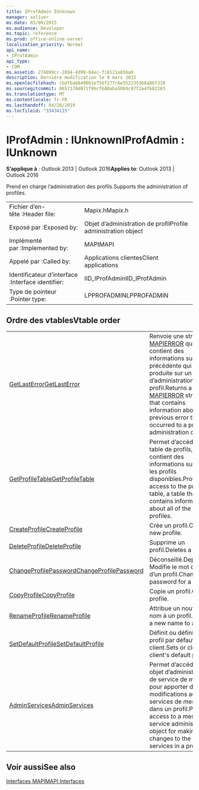 ```yaml
---
title: IProfAdmin IUnknown
manager: soliver
ms.date: 03/09/2015
ms.audience: Developer
ms.topic: reference
ms.prod: office-online-server
localization_priority: Normal
api_name:
- IProfAdmin
api_type:
- COM
ms.assetid: 274899cc-2894-4d99-84ec-f18121e856a0
description: Dernière modification le 9 mars 2015
ms.openlocfilehash: cbdfba68490b1e756f277c6e552235368a86f310
ms.sourcegitcommit: 8657170d071f9bcf680aba50b9c07f2a4fb82283
ms.translationtype: MT
ms.contentlocale: fr-FR
ms.lasthandoff: 04/28/2019
ms.locfileid: "33434115"
---
```

# <a name="iprofadmin--iunknown"></a><span data-ttu-id="ca8c2-103">IProfAdmin : IUnknown</span><span class="sxs-lookup"><span data-stu-id="ca8c2-103">IProfAdmin : IUnknown</span></span>

  
  
<span data-ttu-id="ca8c2-104">**S’applique à** : Outlook 2013 | Outlook 2016</span><span class="sxs-lookup"><span data-stu-id="ca8c2-104">**Applies to**: Outlook 2013 | Outlook 2016</span></span> 
  
<span data-ttu-id="ca8c2-105">Prend en charge l’administration des profils.</span><span class="sxs-lookup"><span data-stu-id="ca8c2-105">Supports the administration of profiles.</span></span> 
  
|||
|:-----|:-----|
|<span data-ttu-id="ca8c2-106">Fichier d’en-tête :</span><span class="sxs-lookup"><span data-stu-id="ca8c2-106">Header file:</span></span>  <br/> |<span data-ttu-id="ca8c2-107">Mapix.h</span><span class="sxs-lookup"><span data-stu-id="ca8c2-107">Mapix.h</span></span>  <br/> |
|<span data-ttu-id="ca8c2-108">Exposé par :</span><span class="sxs-lookup"><span data-stu-id="ca8c2-108">Exposed by:</span></span>  <br/> |<span data-ttu-id="ca8c2-109">Objet d’administration de profil</span><span class="sxs-lookup"><span data-stu-id="ca8c2-109">Profile administration object</span></span>  <br/> |
|<span data-ttu-id="ca8c2-110">Implémenté par :</span><span class="sxs-lookup"><span data-stu-id="ca8c2-110">Implemented by:</span></span>  <br/> |<span data-ttu-id="ca8c2-111">MAPI</span><span class="sxs-lookup"><span data-stu-id="ca8c2-111">MAPI</span></span>  <br/> |
|<span data-ttu-id="ca8c2-112">Appelé par :</span><span class="sxs-lookup"><span data-stu-id="ca8c2-112">Called by:</span></span>  <br/> |<span data-ttu-id="ca8c2-113">Applications clientes</span><span class="sxs-lookup"><span data-stu-id="ca8c2-113">Client applications</span></span>  <br/> |
|<span data-ttu-id="ca8c2-114">Identificateur d’interface :</span><span class="sxs-lookup"><span data-stu-id="ca8c2-114">Interface identifier:</span></span>  <br/> |<span data-ttu-id="ca8c2-115">IID_IProfAdmin</span><span class="sxs-lookup"><span data-stu-id="ca8c2-115">IID_IProfAdmin</span></span>  <br/> |
|<span data-ttu-id="ca8c2-116">Type de pointeur :</span><span class="sxs-lookup"><span data-stu-id="ca8c2-116">Pointer type:</span></span>  <br/> |<span data-ttu-id="ca8c2-117">LPPROFADMIN</span><span class="sxs-lookup"><span data-stu-id="ca8c2-117">LPPROFADMIN</span></span>  <br/> |
   
## <a name="vtable-order"></a><span data-ttu-id="ca8c2-118">Ordre des vtables</span><span class="sxs-lookup"><span data-stu-id="ca8c2-118">Vtable order</span></span>

|||
|:-----|:-----|
|[<span data-ttu-id="ca8c2-119">GetLastError</span><span class="sxs-lookup"><span data-stu-id="ca8c2-119">GetLastError</span></span>](iprofadmin-getlasterror.md) <br/> |<span data-ttu-id="ca8c2-120">Renvoie une structure [MAPIERROR](mapierror.md) qui contient des informations sur l’erreur précédente qui s’est produite sur un objet d’administration de profil.</span><span class="sxs-lookup"><span data-stu-id="ca8c2-120">Returns a [MAPIERROR](mapierror.md) structure that contains information about the previous error that occurred to a profile administration object.</span></span>  <br/> |
|[<span data-ttu-id="ca8c2-121">GetProfileTable</span><span class="sxs-lookup"><span data-stu-id="ca8c2-121">GetProfileTable</span></span>](iprofadmin-getprofiletable.md) <br/> |<span data-ttu-id="ca8c2-122">Permet d’accéder à la table de profils, qui contient des informations sur tous les profils disponibles.</span><span class="sxs-lookup"><span data-stu-id="ca8c2-122">Provides access to the profile table, a table that contains information about all of the available profiles.</span></span>  <br/> |
|[<span data-ttu-id="ca8c2-123">CreateProfile</span><span class="sxs-lookup"><span data-stu-id="ca8c2-123">CreateProfile</span></span>](iprofadmin-createprofile.md) <br/> |<span data-ttu-id="ca8c2-124">Crée un profil.</span><span class="sxs-lookup"><span data-stu-id="ca8c2-124">Creates a new profile.</span></span>  <br/> |
|[<span data-ttu-id="ca8c2-125">DeleteProfile</span><span class="sxs-lookup"><span data-stu-id="ca8c2-125">DeleteProfile</span></span>](iprofadmin-deleteprofile.md) <br/> |<span data-ttu-id="ca8c2-126">Supprime un profil.</span><span class="sxs-lookup"><span data-stu-id="ca8c2-126">Deletes a profile.</span></span>  <br/> |
|[<span data-ttu-id="ca8c2-127">ChangeProfilePassword</span><span class="sxs-lookup"><span data-stu-id="ca8c2-127">ChangeProfilePassword</span></span>](iprofadmin-changeprofilepassword.md) <br/> |<span data-ttu-id="ca8c2-128">Déconseillé.</span><span class="sxs-lookup"><span data-stu-id="ca8c2-128">Deprecated.</span></span> <span data-ttu-id="ca8c2-129">Modifie le mot de passe d’un profil.</span><span class="sxs-lookup"><span data-stu-id="ca8c2-129">Changes the password for a profile.</span></span>  <br/> |
|[<span data-ttu-id="ca8c2-130">CopyProfile</span><span class="sxs-lookup"><span data-stu-id="ca8c2-130">CopyProfile</span></span>](iprofadmin-copyprofile.md) <br/> |<span data-ttu-id="ca8c2-131">Copie un profil.</span><span class="sxs-lookup"><span data-stu-id="ca8c2-131">Copies a profile.</span></span>  <br/> |
|[<span data-ttu-id="ca8c2-132">RenameProfile</span><span class="sxs-lookup"><span data-stu-id="ca8c2-132">RenameProfile</span></span>](iprofadmin-renameprofile.md) <br/> |<span data-ttu-id="ca8c2-133">Attribue un nouveau nom à un profil.</span><span class="sxs-lookup"><span data-stu-id="ca8c2-133">Assigns a new name to a profile.</span></span>  <br/> |
|[<span data-ttu-id="ca8c2-134">SetDefaultProfile</span><span class="sxs-lookup"><span data-stu-id="ca8c2-134">SetDefaultProfile</span></span>](iprofadmin-setdefaultprofile.md) <br/> |<span data-ttu-id="ca8c2-135">Définit ou définit le profil par défaut d’un client.</span><span class="sxs-lookup"><span data-stu-id="ca8c2-135">Sets or clears a client's default profile.</span></span>  <br/> |
|[<span data-ttu-id="ca8c2-136">AdminServices</span><span class="sxs-lookup"><span data-stu-id="ca8c2-136">AdminServices</span></span>](iprofadmin-adminservices.md) <br/> |<span data-ttu-id="ca8c2-137">Permet d’accéder à un objet d’administration de service de message pour apporter des modifications aux services de message dans un profil.</span><span class="sxs-lookup"><span data-stu-id="ca8c2-137">Provides access to a message service administration object for making changes to the message services in a profile.</span></span>  <br/> |
   
## <a name="see-also"></a><span data-ttu-id="ca8c2-138">Voir aussi</span><span class="sxs-lookup"><span data-stu-id="ca8c2-138">See also</span></span>



[<span data-ttu-id="ca8c2-139">Interfaces MAPI</span><span class="sxs-lookup"><span data-stu-id="ca8c2-139">MAPI Interfaces</span></span>](mapi-interfaces.md)

